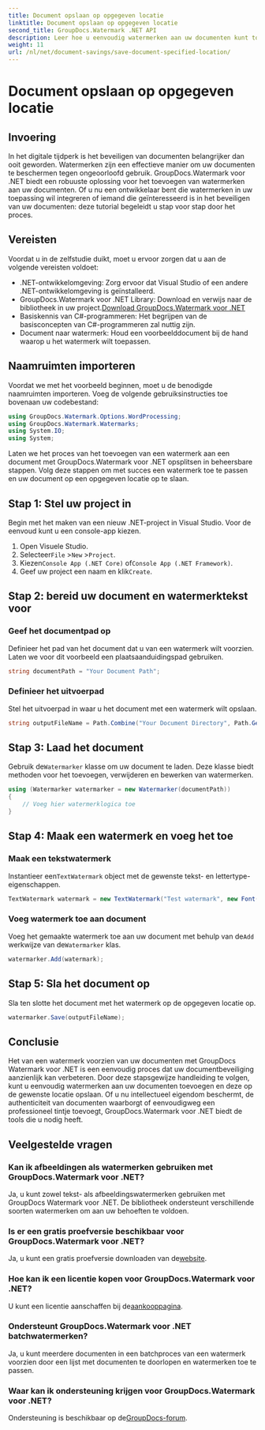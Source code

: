 ```yaml
---
title: Document opslaan op opgegeven locatie
linktitle: Document opslaan op opgegeven locatie
second_title: GroupDocs.Watermark .NET API
description: Leer hoe u eenvoudig watermerken aan uw documenten kunt toevoegen met GroupDocs.Watermark voor .NET met deze stapsgewijze handleiding. Verbeter de documentbeveiliging.
weight: 11
url: /nl/net/document-savings/save-document-specified-location/
---
```


# Document opslaan op opgegeven locatie

## Invoering
In het digitale tijdperk is het beveiligen van documenten belangrijker dan ooit geworden. Watermerken zijn een effectieve manier om uw documenten te beschermen tegen ongeoorloofd gebruik. GroupDocs.Watermark voor .NET biedt een robuuste oplossing voor het toevoegen van watermerken aan uw documenten. Of u nu een ontwikkelaar bent die watermerken in uw toepassing wil integreren of iemand die geïnteresseerd is in het beveiligen van uw documenten: deze tutorial begeleidt u stap voor stap door het proces.
## Vereisten
Voordat u in de zelfstudie duikt, moet u ervoor zorgen dat u aan de volgende vereisten voldoet:
- .NET-ontwikkelomgeving: Zorg ervoor dat Visual Studio of een andere .NET-ontwikkelomgeving is geïnstalleerd.
-  GroupDocs.Watermark voor .NET Library: Download en verwijs naar de bibliotheek in uw project.[Download GroupDocs.Watermark voor .NET](https://releases.groupdocs.com/Watermark/net/)
- Basiskennis van C#-programmeren: Het begrijpen van de basisconcepten van C#-programmeren zal nuttig zijn.
- Document naar watermerk: Houd een voorbeelddocument bij de hand waarop u het watermerk wilt toepassen.
## Naamruimten importeren
Voordat we met het voorbeeld beginnen, moet u de benodigde naamruimten importeren. Voeg de volgende gebruiksinstructies toe bovenaan uw codebestand:
```csharp
using GroupDocs.Watermark.Options.WordProcessing;
using GroupDocs.Watermark.Watermarks;
using System.IO;
using System;
```
Laten we het proces van het toevoegen van een watermerk aan een document met GroupDocs.Watermark voor .NET opsplitsen in beheersbare stappen. Volg deze stappen om met succes een watermerk toe te passen en uw document op een opgegeven locatie op te slaan.
## Stap 1: Stel uw project in
Begin met het maken van een nieuw .NET-project in Visual Studio. Voor de eenvoud kunt u een console-app kiezen.
1. Open Visuele Studio.
2.  Selecteer`File` >`New` >`Project`.
3.  Kiezen`Console App (.NET Core)` of`Console App (.NET Framework)`.
4.  Geef uw project een naam en klik`Create`.

## Stap 2: bereid uw document en watermerktekst voor
### Geef het documentpad op
Definieer het pad van het document dat u van een watermerk wilt voorzien. Laten we voor dit voorbeeld een plaatsaanduidingspad gebruiken.
```csharp
string documentPath = "Your Document Path";
```
### Definieer het uitvoerpad
Stel het uitvoerpad in waar u het document met een watermerk wilt opslaan.
```csharp
string outputFileName = Path.Combine("Your Document Directory", Path.GetFileName(documentPath));
```
## Stap 3: Laad het document
 Gebruik de`Watermarker` klasse om uw document te laden. Deze klasse biedt methoden voor het toevoegen, verwijderen en bewerken van watermerken.
```csharp
using (Watermarker watermarker = new Watermarker(documentPath))
{
    // Voeg hier watermerklogica toe
}
```
## Stap 4: Maak een watermerk en voeg het toe

### Maak een tekstwatermerk
 Instantieer een`TextWatermark` object met de gewenste tekst- en lettertype-eigenschappen.
```csharp
TextWatermark watermark = new TextWatermark("Test watermark", new Font("Arial", 12));
```
### Voeg watermerk toe aan document
 Voeg het gemaakte watermerk toe aan uw document met behulp van de`Add` werkwijze van de`Watermarker` klas.
```csharp
watermarker.Add(watermark);
```
## Stap 5: Sla het document op
Sla ten slotte het document met het watermerk op de opgegeven locatie op.
```csharp
watermarker.Save(outputFileName);
```
## Conclusie
Het van een watermerk voorzien van uw documenten met GroupDocs Watermark voor .NET is een eenvoudig proces dat uw documentbeveiliging aanzienlijk kan verbeteren. Door deze stapsgewijze handleiding te volgen, kunt u eenvoudig watermerken aan uw documenten toevoegen en deze op de gewenste locatie opslaan. Of u nu intellectueel eigendom beschermt, de authenticiteit van documenten waarborgt of eenvoudigweg een professioneel tintje toevoegt, GroupDocs.Watermark voor .NET biedt de tools die u nodig heeft.
## Veelgestelde vragen
### Kan ik afbeeldingen als watermerken gebruiken met GroupDocs.Watermark voor .NET?
Ja, u kunt zowel tekst- als afbeeldingswatermerken gebruiken met GroupDocs Watermark voor .NET. De bibliotheek ondersteunt verschillende soorten watermerken om aan uw behoeften te voldoen.
### Is er een gratis proefversie beschikbaar voor GroupDocs.Watermark voor .NET?
 Ja, u kunt een gratis proefversie downloaden van de[website](https://releases.groupdocs.com/).
### Hoe kan ik een licentie kopen voor GroupDocs.Watermark voor .NET?
 U kunt een licentie aanschaffen bij de[aankooppagina](https://purchase.groupdocs.com/buy).
### Ondersteunt GroupDocs.Watermark voor .NET batchwatermerken?
Ja, u kunt meerdere documenten in een batchproces van een watermerk voorzien door een lijst met documenten te doorlopen en watermerken toe te passen.
### Waar kan ik ondersteuning krijgen voor GroupDocs.Watermark voor .NET?
 Ondersteuning is beschikbaar op de[GroupDocs-forum](https://forum.groupdocs.com/c/watermark/19).